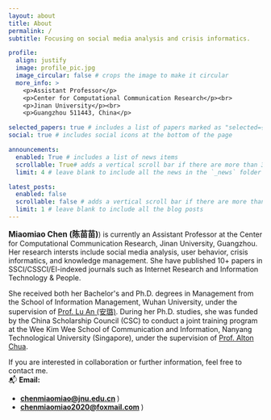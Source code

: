 ```yaml
---
layout: about
title: About
permalink: /
subtitle: Focusing on social media analysis and crisis informatics.

profile:
  align: justify
  image: profile_pic.jpg
  image_circular: false # crops the image to make it circular
  more_info: >
    <p>Assistant Professor</p>
    <p>Center for Computational Communication Research</p><br>
    <p>Jinan University</p><br>
    <p>Guangzhou 511443, China</p>

selected_papers: true # includes a list of papers marked as "selected={true}"
social: true # includes social icons at the bottom of the page

announcements:
  enabled: True # includes a list of news items
  scrollable: True# adds a vertical scroll bar if there are more than 3 news items
  limit: 4 # leave blank to include all the news in the `_news` folder

latest_posts:
  enabled: false
  scrollable: false # adds a vertical scroll bar if there are more than 3 new posts items
  limit: 1 # leave blank to include all the blog posts
---
```

 <span style="font-weight: bold; font-size: 1.1em; color: var(--global-theme-color);">Miaomiao Chen (陈苗苗)</span>) is currently an Assistant Professor at the Center for Computational Communication Research, Jinan University, Guangzhou. Her research intersts include social media analysis, user behavior, crisis informatics, and  knowledge management. She have published 10+ papers in SSCI/CSSCI/EI-indexed journals such as Internet Research and Information Technology & People.

She received both her Bachelor's and Ph.D. degrees in Management from the School of Information Management, Wuhan University, under the supervision of [Prof. Lu An (安璐)](https://simjwz.whu.edu.cn/info/1050/4936.htm). During her Ph.D. studies, she was funded by the China Scholarship Council (CSC) to conduct a joint training program at the Wee Kim Wee School of Communication and Information, Nanyang Technological University (Singapore), under the supervision of [Prof. Alton Chua](https://www.ntu.edu.sg/research/faculty-directory/detail/Alton-Chua-Yeow-Kuan).

If you are interested in collaboration or further information, feel free to contact me.<br>
📬 **Email:**  
- <span style="font-weight: bold; color: var(--global-theme-color);">[chenmiaomiao@jnu.edu.cn](mailto:chenmiaomiao@jnu.edu.cn) </span>) 
- <span style="font-weight: bold; color: var(--global-theme-color);">[chenmiaomiao2020@foxmail.com](mailto:chenmiaomiao2020@foxmail.com) </span>) 


